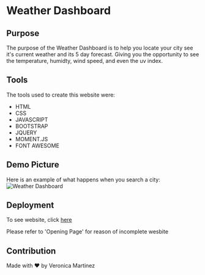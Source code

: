# Weather Dashboard

## Purpose

The purpose of the Weather Dashboard is to help you locate your city see it's current weather and its 5 day forecast. Giving you the opportunity to see the temperature, humidty, wind speed, and even the uv index.

## Tools

The tools used to create this website were:

- HTML
- CSS
- JAVASCRIPT
- BOOTSTRAP
- JQUERY
- MOMENT.JS
- FONT AWESOME

## Demo Picture

Here is an example of what happens when you search a city:
![Weather Dashboard](./assets/images/weather-demo.png)

## Deployment

To see website, click [here](https://veroli-mart.github.io/weather-dashboard/) <br />

Please refer to 'Opening Page' for reason of incomplete wesbite

## Contribution

Made with &hearts; by Veronica Martinez
